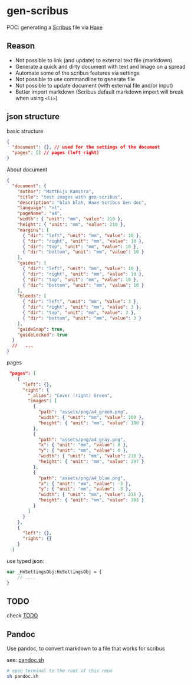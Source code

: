 # gen-scribus

POC: generating a [Scribus](https://www.scribus.net/) file via [Haxe](https://haxe.org/)

## Reason

- Not possible to link (and update) to external text file (markdown)
- Generate a quick and dirty document with text and image on a spread
- Automate some of the scribus features via settings
- Not possible to use commandline to generate file
- Not possible to update document (with external file and/or input)
- Better import markdown (Scribus default markdown import will break when using `<li>`)

## json structure

basic structure

```json
{
  "document": {}, // used for the settings of the document
  "pages": [] // pages (left right)
}
```

About document

```json
{
  "document": {
    "author": "Matthijs Kamstra",
    "title": "test images with gen-scribus",
    "description": "blah blah, Haxe Scribus Gen doc",
    "language": "nl",
    "pageName": "a4",
    "width": { "unit": "mm", "value": 210 },
    "height": { "unit": "mm", "value": 210 },
    "margins": [
      { "dir": "left", "unit": "mm", "value": 10 },
      { "dir": "right", "unit": "mm", "value": 10 },
      { "dir": "top", "unit": "mm", "value": 10 },
      { "dir": "bottom", "unit": "mm", "value": 10 }
    ],
    "guides": [
      { "dir": "left", "unit": "mm", "value": 10 },
      { "dir": "right", "unit": "mm", "value": 10 },
      { "dir": "top", "unit": "mm", "value": 10 },
      { "dir": "bottom", "unit": "mm", "value": 10 }
    ],
    "bleeds": [
      { "dir": "left", "unit": "mm", "value": 3 },
      { "dir": "right", "unit": "mm", "value": 3 },
      { "dir": "top", "unit": "mm", "value": 3 },
      { "dir": "bottom", "unit": "mm", "value": 3 }
    ],
    "guideSnap": true,
    "guideLocked": true
  }
  //   ...
}
```

pages

```json
 "pages": [
    {
      "left": {},
      "right": {
        "_alias": "Cover (right) Green",
        "images": [
          {
            "path": "assets/png/a4_green.png",
            "width": { "unit": "mm", "value": 100 },
            "height": { "unit": "mm", "value": 100 }
          },
          {
            "path": "assets/png/a4_gray.png",
            "x": { "unit": "mm", "value": 0 },
            "y": { "unit": "mm", "value": 0 },
            "width": { "unit": "mm", "value": 210 },
            "height": { "unit": "mm", "value": 297 }
          },
          {
            "path": "assets/png/a4_blue.png",
            "x": { "unit": "mm", "value": -3 },
            "y": { "unit": "mm", "value": -3 },
            "width": { "unit": "mm", "value": 216 },
            "height": { "unit": "mm", "value": 303 }
          }
        ]
      }
    },
    {
      "left": {},
      "right": {}
    }
  ]
```

use typed json:

```haxe
var _HxSettingsObj:HxSettingsObj = {
	// ....
}

```

## TODO

check [TODO](TODO.md)

## Pandoc

Use pandoc, to convert markdown to a file that works for scribus

see: [pandoc.sh](pandoc.sh)

```bash
# open terminal to the root of this repo
sh pandoc.sh
```
